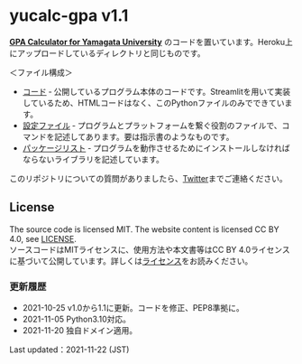 # yucalc-gpa v1.1

[**GPA Calculator for Yamagata University**](https://calc.remh.dev/) のコードを置いています。Heroku上にアップロードしているディレクトリと同じものです。


＜ファイル構成＞<br>
* [コード](calcGPA_app.py) &dash; 公開しているプログラム本体のコードです。Streamlitを用いて実装しているため、HTMLコードはなく、このPythonファイルのみでできています。<br>
* [設定ファイル](Procfile) &dash; プログラムとプラットフォームを繋ぐ役割のファイルで、コマンドを記述してあります。要は指示書のようなものです。<br>
* [パッケージリスト](requirements.txt) &dash; プログラムを動作させるためにインストールしなければならないライブラリを記述しています。<br>

このリポジトリについての質問がありましたら、[Twitter](https://www.twitter.com/4voltex/)までご連絡ください。

## License
The source code is licensed MIT. The website content is licensed CC BY 4.0, see [LICENSE](LICENSE.txt).<br>
ソースコードはMITライセンスに、使用方法や本文書等はCC BY 4.0ライセンスに基づいて公開しています。詳しくは[ライセンス](LICENSE.txt)をお読みください。

### 更新履歴
* 2021-10-25 v1.0から1.1に更新。コードを修正、PEP8準拠に。
* 2021-11-05 Python3.10対応。
* 2021-11-20 独自ドメイン適用。

Last updated：2021-11-22 (JST)